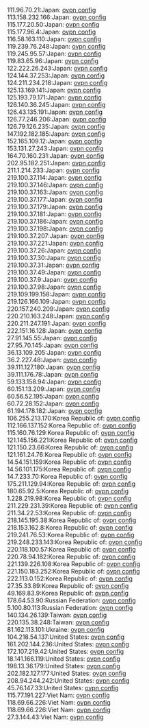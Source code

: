 111.96.70.21:Japan: [ovpn config](vpn/111_96_70_21.ovpn)  
113.158.232.166:Japan: [ovpn config](vpn/113_158_232_166.ovpn)  
115.177.20.50:Japan: [ovpn config](vpn/115_177_20_50.ovpn)  
115.177.96.4:Japan: [ovpn config](vpn/115_177_96_4.ovpn)  
116.58.163.110:Japan: [ovpn config](vpn/116_58_163_110.ovpn)  
119.239.76.248:Japan: [ovpn config](vpn/119_239_76_248.ovpn)  
119.245.95.57:Japan: [ovpn config](vpn/119_245_95_57.ovpn)  
119.83.65.96:Japan: [ovpn config](vpn/119_83_65_96.ovpn)  
122.222.26.243:Japan: [ovpn config](vpn/122_222_26_243.ovpn)  
124.144.37.253:Japan: [ovpn config](vpn/124_144_37_253.ovpn)  
124.211.234.218:Japan: [ovpn config](vpn/124_211_234_218.ovpn)  
125.13.169.141:Japan: [ovpn config](vpn/125_13_169_141.ovpn)  
125.193.79.171:Japan: [ovpn config](vpn/125_193_79_171.ovpn)  
126.140.36.245:Japan: [ovpn config](vpn/126_140_36_245.ovpn)  
126.43.135.191:Japan: [ovpn config](vpn/126_43_135_191.ovpn)  
126.77.246.206:Japan: [ovpn config](vpn/126_77_246_206.ovpn)  
126.79.126.235:Japan: [ovpn config](vpn/126_79_126_235.ovpn)  
147.192.182.185:Japan: [ovpn config](vpn/147_192_182_185.ovpn)  
152.165.109.12:Japan: [ovpn config](vpn/152_165_109_12.ovpn)  
153.131.27.243:Japan: [ovpn config](vpn/153_131_27_243.ovpn)  
164.70.160.231:Japan: [ovpn config](vpn/164_70_160_231.ovpn)  
202.95.182.251:Japan: [ovpn config](vpn/202_95_182_251.ovpn)  
211.1.214.233:Japan: [ovpn config](vpn/211_1_214_233.ovpn)  
219.100.37.114:Japan: [ovpn config](vpn/219_100_37_114.ovpn)  
219.100.37.146:Japan: [ovpn config](vpn/219_100_37_146.ovpn)  
219.100.37.163:Japan: [ovpn config](vpn/219_100_37_163.ovpn)  
219.100.37.177:Japan: [ovpn config](vpn/219_100_37_177.ovpn)  
219.100.37.179:Japan: [ovpn config](vpn/219_100_37_179.ovpn)  
219.100.37.181:Japan: [ovpn config](vpn/219_100_37_181.ovpn)  
219.100.37.186:Japan: [ovpn config](vpn/219_100_37_186.ovpn)  
219.100.37.198:Japan: [ovpn config](vpn/219_100_37_198.ovpn)  
219.100.37.207:Japan: [ovpn config](vpn/219_100_37_207.ovpn)  
219.100.37.221:Japan: [ovpn config](vpn/219_100_37_221.ovpn)  
219.100.37.26:Japan: [ovpn config](vpn/219_100_37_26.ovpn)  
219.100.37.30:Japan: [ovpn config](vpn/219_100_37_30.ovpn)  
219.100.37.31:Japan: [ovpn config](vpn/219_100_37_31.ovpn)  
219.100.37.49:Japan: [ovpn config](vpn/219_100_37_49.ovpn)  
219.100.37.9:Japan: [ovpn config](vpn/219_100_37_9.ovpn)  
219.100.37.98:Japan: [ovpn config](vpn/219_100_37_98.ovpn)  
219.109.199.158:Japan: [ovpn config](vpn/219_109_199_158.ovpn)  
219.126.166.109:Japan: [ovpn config](vpn/219_126_166_109.ovpn)  
220.157.240.209:Japan: [ovpn config](vpn/220_157_240_209.ovpn)  
220.210.163.248:Japan: [ovpn config](vpn/220_210_163_248.ovpn)  
220.211.247.191:Japan: [ovpn config](vpn/220_211_247_191.ovpn)  
222.151.16.128:Japan: [ovpn config](vpn/222_151_16_128.ovpn)  
27.91.145.55:Japan: [ovpn config](vpn/27_91_145_55.ovpn)  
27.95.70.145:Japan: [ovpn config](vpn/27_95_70_145.ovpn)  
36.13.109.205:Japan: [ovpn config](vpn/36_13_109_205.ovpn)  
36.2.227.48:Japan: [ovpn config](vpn/36_2_227_48.ovpn)  
39.111.127.180:Japan: [ovpn config](vpn/39_111_127_180.ovpn)  
39.111.176.78:Japan: [ovpn config](vpn/39_111_176_78.ovpn)  
59.133.158.94:Japan: [ovpn config](vpn/59_133_158_94.ovpn)  
60.151.13.209:Japan: [ovpn config](vpn/60_151_13_209.ovpn)  
60.56.52.195:Japan: [ovpn config](vpn/60_56_52_195.ovpn)  
60.72.28.152:Japan: [ovpn config](vpn/60_72_28_152.ovpn)  
61.194.178.182:Japan: [ovpn config](vpn/61_194_178_182.ovpn)  
106.255.213.170:Korea Republic of: [ovpn config](vpn/106_255_213_170.ovpn)  
112.166.137.152:Korea Republic of: [ovpn config](vpn/112_166_137_152.ovpn)  
115.160.76.129:Korea Republic of: [ovpn config](vpn/115_160_76_129.ovpn)  
121.145.156.221:Korea Republic of: [ovpn config](vpn/121_145_156_221.ovpn)  
121.150.23.66:Korea Republic of: [ovpn config](vpn/121_150_23_66.ovpn)  
121.161.24.76:Korea Republic of: [ovpn config](vpn/121_161_24_76.ovpn)  
14.54.151.159:Korea Republic of: [ovpn config](vpn/14_54_151_159.ovpn)  
14.56.101.175:Korea Republic of: [ovpn config](vpn/14_56_101_175.ovpn)  
14.7.233.70:Korea Republic of: [ovpn config](vpn/14_7_233_70.ovpn)  
175.211.129.94:Korea Republic of: [ovpn config](vpn/175_211_129_94.ovpn)  
180.65.92.5:Korea Republic of: [ovpn config](vpn/180_65_92_5.ovpn)  
1.228.219.98:Korea Republic of: [ovpn config](vpn/1_228_219_98.ovpn)  
211.229.231.39:Korea Republic of: [ovpn config](vpn/211_229_231_39.ovpn)  
211.34.22.53:Korea Republic of: [ovpn config](vpn/211_34_22_53.ovpn)  
218.145.195.38:Korea Republic of: [ovpn config](vpn/218_145_195_38.ovpn)  
218.153.162.8:Korea Republic of: [ovpn config](vpn/218_153_162_8.ovpn)  
219.241.76.53:Korea Republic of: [ovpn config](vpn/219_241_76_53.ovpn)  
219.248.233.143:Korea Republic of: [ovpn config](vpn/219_248_233_143.ovpn)  
220.118.100.57:Korea Republic of: [ovpn config](vpn/220_118_100_57.ovpn)  
220.78.94.182:Korea Republic of: [ovpn config](vpn/220_78_94_182.ovpn)  
221.139.226.108:Korea Republic of: [ovpn config](vpn/221_139_226_108.ovpn)  
221.150.183.252:Korea Republic of: [ovpn config](vpn/221_150_183_252.ovpn)  
222.113.0.152:Korea Republic of: [ovpn config](vpn/222_113_0_152.ovpn)  
27.35.33.89:Korea Republic of: [ovpn config](vpn/27_35_33_89.ovpn)  
49.169.83.9:Korea Republic of: [ovpn config](vpn/49_169_83_9.ovpn)  
178.64.53.90:Russian Federation: [ovpn config](vpn/178_64_53_90.ovpn)  
5.100.80.113:Russian Federation: [ovpn config](vpn/5_100_80_113.ovpn)  
140.134.26.139:Taiwan: [ovpn config](vpn/140_134_26_139.ovpn)  
220.135.38.248:Taiwan: [ovpn config](vpn/220_135_38_248.ovpn)  
81.162.113.101:Ukraine: [ovpn config](vpn/81_162_113_101.ovpn)  
104.218.54.137:United States: [ovpn config](vpn/104_218_54_137.ovpn)  
161.202.144.236:United States: [ovpn config](vpn/161_202_144_236.ovpn)  
172.107.219.42:United States: [ovpn config](vpn/172_107_219_42.ovpn)  
18.141.166.119:United States: [ovpn config](vpn/18_141_166_119.ovpn)  
198.13.36.179:United States: [ovpn config](vpn/198_13_36_179.ovpn)  
202.182.127.177:United States: [ovpn config](vpn/202_182_127_177.ovpn)  
208.94.244.242:United States: [ovpn config](vpn/208_94_244_242.ovpn)  
45.76.147.33:United States: [ovpn config](vpn/45_76_147_33.ovpn)  
115.77.191.227:Viet Nam: [ovpn config](vpn/115_77_191_227.ovpn)  
118.69.66.226:Viet Nam: [ovpn config](vpn/118_69_66_226.ovpn)  
118.69.66.226:Viet Nam: [ovpn config](vpn/118_69_66_226.ovpn)  
27.3.144.43:Viet Nam: [ovpn config](vpn/27_3_144_43.ovpn)  

